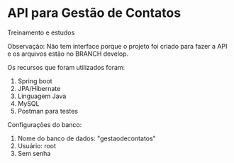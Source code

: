 # API para Gestão de Contatos
Treinamento e estudos

Observação: Não tem interface porque o projeto foi criado para fazer a API e os arquivos estão no BRANCH develop.

Os recursos que foram utilizados foram: 
1. Spring boot
2. JPA/Hibernate
3. Linguagem Java
4. MySQL
5. Postman para testes

Configurações do banco:
1. Nome do banco de dados: "gestaodecontatos"
2. Usuário: root
3. Sem senha
